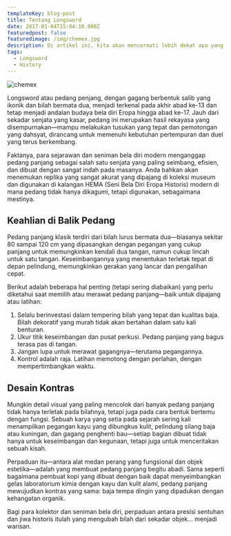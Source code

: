 ```yaml
---
templateKey: blog-post
title: Tentang Longsword
date: 2017-01-04T15:04:10.000Z
featuredpost: false
featuredimage: /img/chemex.jpg
description: Di artikel ini, kita akan mencermati lebih dekat apa yang menjadikan pedang panjang klasik Eropa bukan sekadar peninggalan medan perang abad pertengahan, tetapi sebuah karya seni dari baja dirancang dengan tujuan tertentu, disempurnakan selama berabad-abad, dan masih dipuja hingga kini oleh para kolektor, seniman bela diri, dan perajin.
tags:
  - Longsword
  - History
---
```

![chemex](/img/chemex.jpg)

Longsword atau pedang penjang, dengan gagang berbentuk salib yang ikonik dan bilah bermata dua, menjadi terkenal pada akhir abad ke-13 dan tetap menjadi andalan budaya bela diri Eropa hingga abad ke-17. Jauh dari sekadar senjata yang kasar, pedang ini merupakan hasil rekayasa yang disempurnakan—mampu melakukan tusukan yang tepat dan pemotongan yang dahsyat, dirancang untuk memenuhi kebutuhan pertempuran dan duel yang terus berkembang.

Faktanya, para sejarawan dan seniman bela diri modern menganggap pedang panjang sebagai salah satu senjata yang paling seimbang, efisien, dan dibuat dengan sangat indah pada masanya. Anda bahkan akan menemukan replika yang sangat akurat yang dipajang di koleksi museum dan digunakan di kalangan HEMA (Seni Bela Diri Eropa Historis) modern di mana pedang tidak hanya dikagumi, tetapi digunakan, sebagaimana mestinya.

## Keahlian di Balik Pedang

Pedang panjang klasik terdiri dari bilah lurus bermata dua—biasanya sekitar 80 sampai 120 cm yang dipasangkan dengan pegangan yang cukup panjang untuk memungkinkan kendali dua tangan, namun cukup lincah untuk satu tangan. Keseimbangannya yang menentukan terletak tepat di depan pelindung, memungkinkan gerakan yang lancar dan pengalihan cepat.

Berikut adalah beberapa hal penting (tetapi sering diabaikan) yang perlu diketahui saat memilih atau merawat pedang panjang—baik untuk dipajang atau latihan:

1. Selalu berinvestasi dalam tempering bilah yang tepat dan kualitas baja. Bilah dekoratif yang murah tidak akan bertahan dalam satu kali benturan.
2. Ukur titik keseimbangan dan pusat perkusi. Pedang panjang yang bagus terasa pas di tangan.
3. Jangan lupa untuk merawat gagangnya—terutama pegangannya.
4. Kontrol adalah raja. Latihan memotong dengan perlahan, dengan mempertimbangkan waktu.

## Desain Kontras

Mungkin detail visual yang paling mencolok dari banyak pedang panjang tidak hanya terletak pada bilahnya, tetapi juga pada cara bentuk bertemu dengan fungsi. Sebuah karya yang setia pada sejarah sering kali menampilkan pegangan kayu yang dibungkus kulit, pelindung silang baja atau kuningan, dan gagang penghenti bau—setiap bagian dibuat tidak hanya untuk keseimbangan dan kegunaan, tetapi juga untuk menceritakan sebuah kisah.

Perpaduan itu—antara alat medan perang yang fungsional dan objek estetika—adalah yang membuat pedang panjang begitu abadi. Sama seperti bagaimana pembuat kopi yang dibuat dengan baik dapat menyeimbangkan gelas laboratorium kimia dengan kayu dan kulit alami, pedang panjang mewujudkan kontras yang sama: baja tempa dingin yang dipadukan dengan kehangatan organik.

Bagi para kolektor dan seniman bela diri, perpaduan antara presisi sentuhan dan jiwa historis itulah yang mengubah bilah dari sekadar objek… menjadi warisan.
